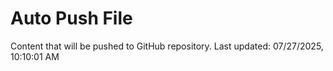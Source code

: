 # Auto Push File

Content that will be pushed to GitHub repository.
Last updated: 07/27/2025, 10:10:01 AM